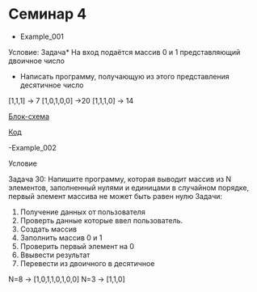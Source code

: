 # Семинар 4

- Example_001

Условие:
Задача* На вход подаётся массив 0 и 1 представляющий двоичное число
* Написать программу, получающую из этого представления десятичное число

[1,1,1] -> 7
[1,0,1,0,0] ->20
[1,1,1,0] -> 14

[Блок-схема](Example_001/diagram.drawio.png)

[Код](Example_001/Program.cs)

-Example_002

Условие

Задача 30: Напишите программу, которая выводит массив из N элементов, 
заполненный нулями и единицами 
в случайном порядке, первый элемент массива не может быть равен нулю
Задачи:
1. Получение данных от пользователя
2. Проверть данные которые ввел пользователь.
3. Создать массив
4. Заполнить массив 0 и 1
5. Проверить первый элемент на 0
6. Ввывести результат
7. Перевести из двоичного в десятичное

N=8 -> [1,0,1,1,0,1,0,0]
N=3 -> [1,1,0]
